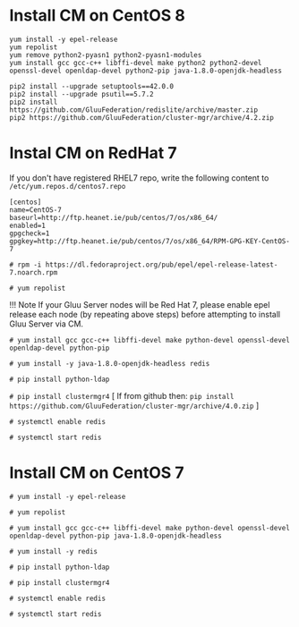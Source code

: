
# Install CM on CentOS 8

```
yum install -y epel-release
yum repolist
yum remove python2-pyasn1 python2-pyasn1-modules
yum install gcc gcc-c++ libffi-devel make python2 python2-devel openssl-devel openldap-devel python2-pip java-1.8.0-openjdk-headless

pip2 install --upgrade setuptools==42.0.0
pip2 install --upgrade psutil==5.7.2
pip2 install https://github.com/GluuFederation/redislite/archive/master.zip
pip2 https://github.com/GluuFederation/cluster-mgr/archive/4.2.zip
```

# Instal CM on RedHat 7


If you don't have registered RHEL7 repo, write the following content to `/etc/yum.repos.d/centos7.repo`

```
[centos]
name=CentOS-7
baseurl=http://ftp.heanet.ie/pub/centos/7/os/x86_64/
enabled=1
gpgcheck=1
gpgkey=http://ftp.heanet.ie/pub/centos/7/os/x86_64/RPM-GPG-KEY-CentOS-7

```

`# rpm -i https://dl.fedoraproject.org/pub/epel/epel-release-latest-7.noarch.rpm`

`# yum repolist`

!!! Note
    If your Gluu Server nodes will be Red Hat 7, please enable epel release each node (by repeating above steps) before attempting to install Gluu Server via CM.

`# yum install gcc gcc-c++ libffi-devel make python-devel openssl-devel openldap-devel python-pip`

`# yum install -y java-1.8.0-openjdk-headless redis`

`# pip install python-ldap`

`# pip install clustermgr4` [ If from github then: `pip install https://github.com/GluuFederation/cluster-mgr/archive/4.0.zip` ] 

`# systemctl enable redis`

`# systemctl start redis`


# Install CM on CentOS 7

`# yum install -y epel-release`

`# yum repolist`

`# yum install gcc gcc-c++ libffi-devel make python-devel openssl-devel openldap-devel python-pip java-1.8.0-openjdk-headless`

`# yum install -y redis`

`# pip install python-ldap`

`# pip install clustermgr4`

`# systemctl enable redis`

`# systemctl start redis`
